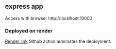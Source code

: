 ## express app

Access with browser http://localhost:10000

### Deployed on render
[Render link](https://example-express-pyqn.onrender.com/)
Github action automates the deployment.
